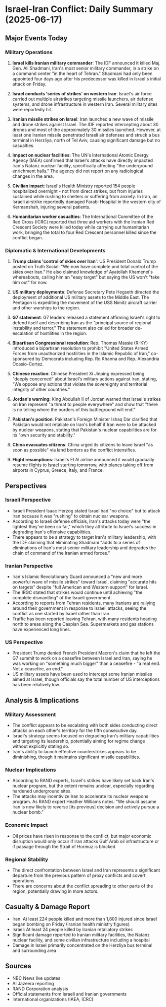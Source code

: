 # Israel-Iran Conflict: Daily Summary (2025-06-17)

## Major Events Today

### Military Operations
1. **Israel kills Iranian military commander**: The IDF announced it killed Maj. Gen. Ali Shadmani, Iran's most senior military commander, in a strike on a command center "in the heart of Tehran." Shadmani had only been appointed four days ago after his predecessor was killed in Israel's initial attack on Friday.

2. **Israel conducts 'series of strikes' on western Iran**: Israel's air force carried out multiple airstrikes targeting missile launchers, air defense systems, and drone infrastructure in western Iran. Several military sites were reportedly hit.

3. **Iranian missile strikes on Israel**: Iran launched a new wave of missile and drone strikes against Israel. The IDF reported intercepting about 30 drones and most of the approximately 30 missiles launched. However, at least one Iranian missile penetrated Israeli air defenses and struck a bus terminal in Herzliya, north of Tel Aviv, causing significant damage but no casualties.

4. **Impact on nuclear facilities**: The UN's International Atomic Energy Agency (IAEA) confirmed that Israel's attacks have directly impacted Iran's Natanz nuclear facility, specifically affecting "the underground enrichment halls." The agency did not report on any radiological changes in the area.

5. **Civilian impact**: Israel's Health Ministry reported 154 people hospitalized overnight - not from direct strikes, but from injuries sustained while rushing to shelters or suffering from anxiety. In Iran, an Israeli airstrike reportedly damaged Farabi Hospital in the western city of Kermanshah, injuring several patients.

6. **Humanitarian worker casualties**: The International Committee of the Red Cross (ICRC) reported that three aid workers with the Iranian Red Crescent Society were killed today while carrying out humanitarian work, bringing the total to four Red Crescent personnel killed since the conflict began.

### Diplomatic & International Developments

1. **Trump claims 'control of skies over Iran'**: US President Donald Trump posted on Truth Social: "We now have complete and total control of the skies over Iran." He also claimed knowledge of Ayatollah Khamenei's whereabouts, calling him an "easy target" but saying the US won't "take him out" for now.

2. **US military deployments**: Defense Secretary Pete Hegseth directed the deployment of additional US military assets to the Middle East. The Pentagon is expediting the movement of the USS Nimitz aircraft carrier and other warships to the region.

3. **G7 statement**: G7 leaders released a statement affirming Israel's right to defend itself and describing Iran as the "principal source of regional instability and terror." The statement also called for broader de-escalation of hostilities in the region.

4. **Bipartisan Congressional resolution**: Rep. Thomas Massie (R-KY) introduced a bipartisan resolution to prohibit "United States Armed Forces from unauthorized hostilities in the Islamic Republic of Iran," co-sponsored by Democrats including Rep. Ro Khanna and Rep. Alexandria Ocasio-Cortez.

5. **Chinese reaction**: Chinese President Xi Jinping expressed being "deeply concerned" about Israel's military actions against Iran, stating, "We oppose any actions that violate the sovereignty and territorial integrity of other countries."

6. **Jordan's warning**: King Abdullah II of Jordan warned that Israel's strikes on Iran represent "a threat to people everywhere" and show that "there is no telling where the borders of this battleground will end."

7. **Pakistan's position**: Pakistan's Foreign Minister Ishaq Dar clarified that Pakistan would not retaliate on Iran's behalf if Iran were to be attacked by nuclear weapons, stating that Pakistan's nuclear capabilities are for its "own security and stability."

8. **China evacuates citizens**: China urged its citizens to leave Israel "as soon as possible" via land borders as the conflict intensifies.

9. **Flight resumptions**: Israel's El Al airline announced it would gradually resume flights to Israel starting tomorrow, with planes taking off from airports in Cyprus, Greece, Italy, and France.

## Perspectives

### Israeli Perspective
- Israeli President Isaac Herzog stated Israel had "no choice" but to attack Iran because it was "rushing" to obtain nuclear weapons.
- According to Israeli defense officials, Iran's attacks today were "the lightest they've been so far," which they attribute to Israel's success in degrading Iran's offensive capabilities.
- There appears to be a strategy to target Iran's military leadership, with the IDF claiming that eliminating Shadmani "adds to a series of eliminations of Iran's most senior military leadership and degrades the chain of command of the Iranian armed forces."

### Iranian Perspective
- Iran's Islamic Revolutionary Guard announced a "new and more powerful wave of missile strikes" toward Israel, claiming "accurate hits on targets" despite "full American and Western support" for Israel.
- The IRGC stated that strikes would continue until achieving "the complete dismantling" of the Israeli government.
- According to reports from Tehran residents, many Iranians are rallying around their government in response to Israeli attacks, seeing the conflict as one started by Israel rather than Iran.
- Traffic has been reported leaving Tehran, with many residents heading north to areas along the Caspian Sea. Supermarkets and gas stations have experienced long lines.

### US Perspective
- President Trump denied French President Macron's claim that he left the G7 summit to work on a ceasefire between Israel and Iran, saying he was working on "something much bigger" than a ceasefire - "a real end. Not a ceasefire, an end."
- US military assets have been used to intercept some Iranian missiles aimed at Israel, though officials say the total number of US interceptions has been relatively low.

## Analysis & Implications

### Military Assessment
- The conflict appears to be escalating with both sides conducting direct attacks on each other's territory for the fifth consecutive day.
- Israel's strategy seems focused on degrading Iran's military capabilities and targeting its leadership, potentially aiming for regime change without explicitly stating so.
- Iran's ability to launch effective counterstrikes appears to be diminishing, though it maintains significant missile capabilities.

### Nuclear Implications
- According to RAND experts, Israel's strikes have likely set back Iran's nuclear program, but the extent remains unclear, especially regarding hardened underground sites.
- The attacks may incentivize Iran to accelerate its nuclear weapons program. As RAND expert Heather Williams notes: "We should assume Iran is now likely to reverse [its previous] decision and actively pursue a nuclear bomb."

### Economic Impact
- Oil prices have risen in response to the conflict, but major economic disruption would only occur if Iran attacks Gulf Arab oil infrastructure or if passage through the Strait of Hormuz is blocked.

### Regional Stability
- The direct confrontation between Israel and Iran represents a significant departure from the previous pattern of proxy conflicts and covert operations.
- There are concerns about the conflict spreading to other parts of the region, potentially drawing in more actors.

## Casualty & Damage Report
- Iran: At least 224 people killed and more than 1,800 injured since Israel began bombing on Friday (Iranian health ministry figures)
- Israel: At least 24 people killed by Iranian retaliatory strikes
- Significant damage reported to Iranian military facilities, the Natanz nuclear facility, and some civilian infrastructure including a hospital
- Damage in Israel primarily concentrated on the Herzliya bus terminal and surrounding area

## Sources
- NBC News live updates
- Al Jazeera reporting
- RAND Corporation analysis
- Official statements from Israeli and Iranian governments
- International organizations (IAEA, ICRC)